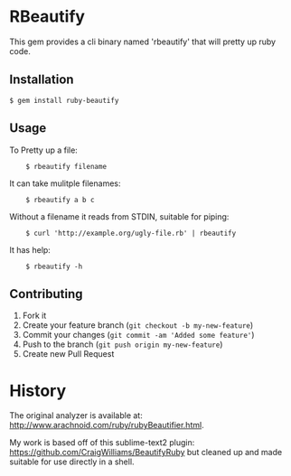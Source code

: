 # RBeautify

This gem provides a cli binary named 'rbeautify' that will pretty up ruby code.

## Installation

    $ gem install ruby-beautify

## Usage

To Pretty up a file:

		$ rbeautify filename

It can take mulitple filenames:

		$ rbeautify a b c

Without a filename it reads from STDIN, suitable for piping:

		$ curl 'http://example.org/ugly-file.rb' | rbeautify

It has help:

		$ rbeautify -h

## Contributing

1. Fork it
2. Create your feature branch (`git checkout -b my-new-feature`)
3. Commit your changes (`git commit -am 'Added some feature'`)
4. Push to the branch (`git push origin my-new-feature`)
5. Create new Pull Request

# History

The original analyzer is available at: http://www.arachnoid.com/ruby/rubyBeautifier.html.

My work is based off of this sublime-text2 plugin: https://github.com/CraigWilliams/BeautifyRuby but cleaned up and made suitable for use directly in a shell.
